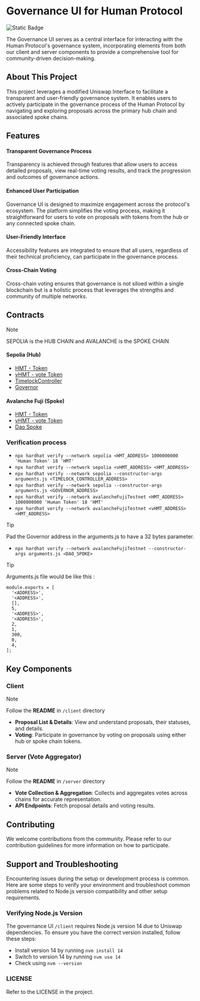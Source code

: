 # Governance UI for Human Protocol 

![Static Badge](https://img.shields.io/badge/Governance_UI-purple?style=flat)

The Governance UI serves as a central interface for interacting with the Human Protocol's governance system, incorporating elements from both our client and server components to provide a comprehensive tool for community-driven decision-making.

## About This Project

This project leverages a modified Uniswap Interface to facilitate a transparent and user-friendly governance system. It enables users to actively participate in the governance process of the Human Protocol by navigating and exploring proposals across the primary hub chain and associated spoke chains.

## Features

#### Transparent Governance Process
Transparency is achieved through features that allow users to access detailed proposals, view real-time voting results, and track the progression and outcomes of governance actions. 
#### Enhanced User Participation 
Governance UI is designed to maximize engagement across the protocol's ecosystem. The platform simplifies the voting process, making it straightforward for users to vote on proposals with tokens from the hub or any connected spoke chain.
#### User-Friendly Interface
Accessibility features are integrated to ensure that all users, regardless of their technical proficiency, can participate in the governance process. 
#### Cross-Chain Voting 
 Cross-chain voting ensures that governance is not siloed within a single blockchain but is a holistic process that leverages the strengths and community of multiple networks. 


 ## Contracts 

>[!NOTE]
>SEPOLIA is the HUB CHAIN and AVALANCHE is the SPOKE CHAIN  

#### Sepolia (Hub) 

- [HMT - Token](https://sepolia.etherscan.io/address/0xC021cFE4fDe075E8038217B1911CB0D9406B8A29#code)
- [vHMT - vote Token](https://sepolia.etherscan.io/address/0x0e73FF0E924cd51819C1ACFe160C41904DF5E70A#code)
- [TimelockController](https://sepolia.etherscan.io/address/0x2FB7aB8BcE514B8fE0c3e166A6cF0649823c4BAd#code)
- [Governor](https://sepolia.etherscan.io/address/0x3a2cc67a910F543E98Bed7F96e4CAC62651416C7#code)

#### Avalanche Fuji (Spoke)
- [HMT - Token](https://testnet.snowtrace.io/address/0xE7DBF0BA39572593769D4273f93d39BdA56df101)
- [vHMT - vote Token](https://testnet.snowtrace.io/address/0x6afbD41dC1C1cd2AF2c55eD2d98A386C18aC2dfd) 
- [Dao Spoke](https://testnet.snowtrace.io/address/0x907F05C4B0E19E316b9b28baC9DDf5E6490057c8/contract/43113/code)


### Verification process 

- ```npx hardhat verify --network sepolia <HMT_ADDRESS> 1000000000 'Human Token' 18 'HMT' ```
- ```npx hardhat verify --network sepolia <vHMT_ADDRESS> <HMT_ADDRESS> ```
- ```npx hardhat verify --network sepolia --constructor-args arguments.js <TIMELOCK_CONTROLLER_ADDRESS> ```
- ```npx hardhat verify --network sepolia --constructor-args arguments.js <GOVERNOR_ADDRESS> ```
- ```npx hardhat verify --network avalancheFujiTestnet <HMT_ADDRESS> 1000000000 'Human Token' 18 'HMT' ```
- ```npx hardhat verify --network avalancheFujiTestnet <vHMT_ADDRESS> <HMT_ADDRESS>```

>[!TIP]
>Pad the Governor address in the arguments.js to have a 32 bytes parameter. 
- ```npx hardhat verify --network avalancheFujiTestnet --constructor-args arguments.js <DAO_SPOKE>``` 


>[!TIP]
> Arguments.js file would be like this :
```
module.exports = [
  '<ADDRESS>',
  '<ADDRESS>',
  [],
  5,
  '<ADDRESS>',
  '<ADDRESS>',
  2,
  1,
  300,
  0,
  4,
];
``` 




## Key Components
### Client

> [!NOTE]
> Follow the **README** in ```/client``` directory 

- **Proposal List & Details**: View and understand proposals, their statuses, and details.
- **Voting**: Participate in governance by voting on proposals using either hub or spoke chain tokens.

### Server (Vote Aggregator)

> [!NOTE]
> Follow the **README** in ```/server``` directory 


- **Vote Collection & Aggregation**: Collects and aggregates votes across chains for accurate representation.
- **API Endpoints**: Fetch proposal details and voting results. 


## Contributing
We welcome contributions from the community. Please refer to our contribution guidelines for more information on how to participate.


## Support and Troubleshooting

Encountering issues during the setup or development process is common. Here are some steps to verify your environment and troubleshoot common problems related to Node.js version compatibility and other setup requirements.

### Verifying Node.js Version

The governance UI ```/client``` requires Node.js version 14 due to Uniswap dependencies. To ensure you have the correct version installed, follow these steps:

- Install version 14 by running ```nvm install 14```
- Switch to version 14 by running ```nvm use 14```
- Check using ```nvm --version```

### LICENSE 

Refer to the LICENSE in the project. 
